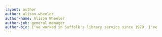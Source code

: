 ```yaml
---
layout: author
author: alison-wheeler
author-name: Alison Wheeler
author-job: general manager
author-bio: I've worked in Suffolk's library service since 1979. I've  been a children's librarian, stock librarian, worked in the Schools Library Service,  run branches and helped introduce our Sunday service. Since 2012 I've been chief executive officer.
---
```

